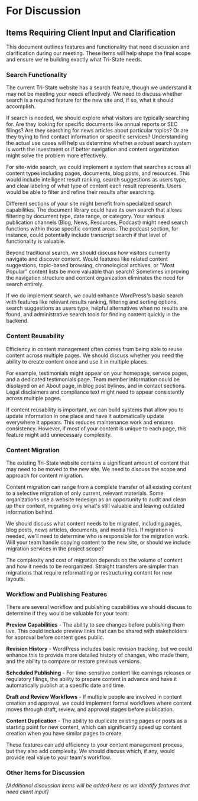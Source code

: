 # For Discussion

## Items Requiring Client Input and Clarification

This document outlines features and functionality that need discussion and clarification during our meeting. These items will help shape the final scope and ensure we're building exactly what Tri-State needs.

### Search Functionality

The current Tri-State website has a search feature, though we understand it may not be meeting your needs effectively. We need to discuss whether search is a required feature for the new site and, if so, what it should accomplish.

If search is needed, we should explore what visitors are typically searching for. Are they looking for specific documents like annual reports or SEC filings? Are they searching for news articles about particular topics? Or are they trying to find contact information or specific services? Understanding the actual use cases will help us determine whether a robust search system is worth the investment or if better navigation and content organization might solve the problem more effectively.

For site-wide search, we could implement a system that searches across all content types including pages, documents, blog posts, and resources. This would include intelligent result ranking, search suggestions as users type, and clear labeling of what type of content each result represents. Users would be able to filter and refine their results after searching.

Different sections of your site might benefit from specialized search capabilities. The document library could have its own search that allows filtering by document type, date range, or category. Your various publication channels (Blog, News, Resources, Podcast) might need search functions within those specific content areas. The podcast section, for instance, could potentially include transcript search if that level of functionality is valuable.

Beyond traditional search, we should discuss how visitors currently navigate and discover content. Would features like related content suggestions, topic-based browsing, chronological archives, or "Most Popular" content lists be more valuable than search? Sometimes improving the navigation structure and content organization eliminates the need for search entirely.

If we do implement search, we could enhance WordPress's basic search with features like relevant results ranking, filtering and sorting options, search suggestions as users type, helpful alternatives when no results are found, and administrative search tools for finding content quickly in the backend.

### Content Reusability

Efficiency in content management often comes from being able to reuse content across multiple pages. We should discuss whether you need the ability to create content once and use it in multiple places.

For example, testimonials might appear on your homepage, service pages, and a dedicated testimonials page. Team member information could be displayed on an About page, in blog post bylines, and in contact sections. Legal disclaimers and compliance text might need to appear consistently across multiple pages.

If content reusability is important, we can build systems that allow you to update information in one place and have it automatically update everywhere it appears. This reduces maintenance work and ensures consistency. However, if most of your content is unique to each page, this feature might add unnecessary complexity.

### Content Migration

The existing Tri-State website contains a significant amount of content that may need to be moved to the new site. We need to discuss the scope and approach for content migration.

Content migration can range from a complete transfer of all existing content to a selective migration of only current, relevant materials. Some organizations use a website redesign as an opportunity to audit and clean up their content, migrating only what's still valuable and leaving outdated information behind.

We should discuss what content needs to be migrated, including pages, blog posts, news articles, documents, and media files. If migration is needed, we'll need to determine who is responsible for the migration work. Will your team handle copying content to the new site, or should we include migration services in the project scope? 

The complexity and cost of migration depends on the volume of content and how it needs to be reorganized. Straight transfers are simpler than migrations that require reformatting or restructuring content for new layouts.

### Workflow and Publishing Features

There are several workflow and publishing capabilities we should discuss to determine if they would be valuable for your team:

**Preview Capabilities** - The ability to see changes before publishing them live. This could include preview links that can be shared with stakeholders for approval before content goes public.

**Revision History** - WordPress includes basic revision tracking, but we could enhance this to provide more detailed history of changes, who made them, and the ability to compare or restore previous versions.

**Scheduled Publishing** - For time-sensitive content like earnings releases or regulatory filings, the ability to prepare content in advance and have it automatically publish at a specific date and time.

**Draft and Review Workflows** - If multiple people are involved in content creation and approval, we could implement formal workflows where content moves through draft, review, and approval stages before publication.

**Content Duplication** - The ability to duplicate existing pages or posts as a starting point for new content, which can significantly speed up content creation when you have similar pages to create.

These features can add efficiency to your content management process, but they also add complexity. We should discuss which, if any, would provide real value to your team's workflow.

### Other Items for Discussion

*[Additional discussion items will be added here as we identify features that need client input]*
